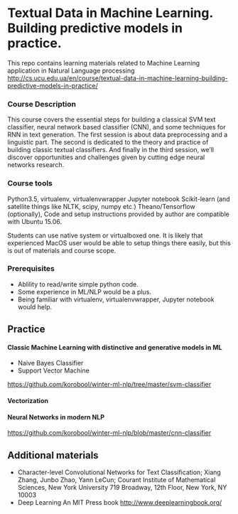 # Textual Data in Machine Learning. Building predictive models in practice.

This repo contains learning materials related to Machine Learning application in Natural Language processing
http://cs.ucu.edu.ua/en/course/textual-data-in-machine-learning-building-predictive-models-in-practice/

### Course Description
This course covers the essential steps for building a classical SVM text classifier, neural network based classifier (CNN), and some techniques for RNN in text generation. The first session is about data preprocessing and a linguistic part. The second is dedicated to the theory and practice of building classic textual classifiers. And finally in the third session, we’ll discover opportunities and challenges given by cutting edge neural networks research.

### Course tools
Python3.5, virtualenv, virtualenvwrapper Jupyter notebook Scikit-learn (and satellite things like NLTK, scipy, numpy etc.) Theano/Tensorflow (optionally), Code and setup instructions provided by author are compatible with Ubuntu 15.06.

Students can use native system or virtualboxed one. It is likely that experienced MacOS user would be able to setup things there easily, but this is out of materials and course scope.

### Prerequisites
* Ablility to read/write simple python code.
* Some experience in ML/NLP would be a plus.
* Being familiar with virtualenv, virtualenvwrapper, Jupyter notebook would help.

## Practice 
#### Classic Machine Learning with distinctive and generative models in ML
* Naive Bayes Classifier
* Support Vector Machine

https://github.com/korobool/winter-ml-nlp/tree/master/svm-classifier

#### Vectorization

#### Neural Networks in modern NLP

https://github.com/korobool/winter-ml-nlp/blob/master/cnn-classifier

## Additional materials
* Character-level Convolutional Networks for Text Classification; Xiang Zhang, Junbo Zhao, Yann LeCun; Courant Institute of Mathematical Sciences, New York University 719 Broadway, 12th Floor, New York, NY 10003
* Deep Learning An MIT Press book http://www.deeplearningbook.org/
